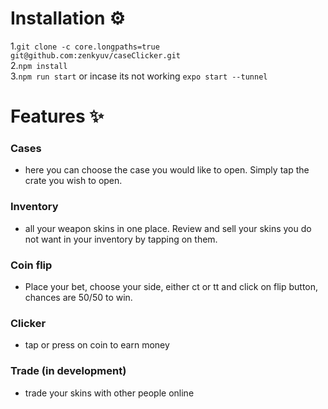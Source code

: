 # Installation ⚙  

1.`git clone -c core.longpaths=true git@github.com:zenkyuv/caseClicker.git`  
2.`npm install`  
3.`npm run start` or incase its not working `expo start --tunnel`
# Features ✨ 

### Cases
- here you can choose the case you would like to open. Simply tap the crate you wish to open.

### Inventory
- all your weapon skins in one place. Review and sell your skins you do not want in your inventory by tapping on them.

### Coin flip
- Place your bet, choose your side, either ct or tt and click on flip button, chances are 50/50 to win.

### Clicker
- tap or press on coin to earn money

### Trade (in development)
- trade your skins with other people online

